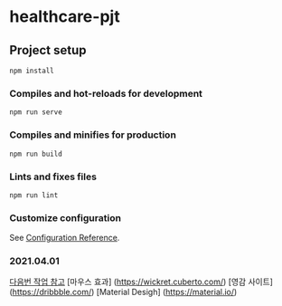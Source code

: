 # healthcare-pjt

## Project setup
```
npm install
```

### Compiles and hot-reloads for development
```
npm run serve
```

### Compiles and minifies for production
```
npm run build
```

### Lints and fixes files
```
npm run lint
```

### Customize configuration
See [Configuration Reference](https://cli.vuejs.org/config/).


### 2021.04.01 
[다음번 작업 참고](https://dribbble.com/shots/11397539-Mindfulness-App-Concept-Animated)
[마우스 효과] (https://wickret.cuberto.com/)
[영감 사이트] (https://dribbble.com/)
[Material Desigh] (https://material.io/)

